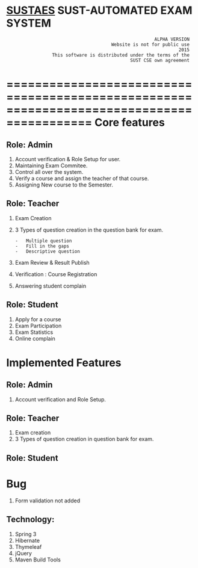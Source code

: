 [SUSTAES](https://github.com/coderbdsust/sust_aes) SUST-AUTOMATED EXAM SYSTEM
========================================================================
                                                           ALPHA VERSION
                                           Website is not for public use
                                                                    2015
                     This software is distributed under the terms of the 
                                                  SUST CSE own agreement

==========================================================================================
Core features
==============

Role: Admin
------------
1.	Account verification & Role Setup for user.
2.	Maintaining Exam Commitee.
3.	Control all over the system.
4.	Verify a course and assign the teacher of that course.
5.	Assigning New course to the Semester.


Role: Teacher
--------------
1.	Exam Creation
2.	3 Types of question creation in the question bank for exam.

   		-	Multiple question
    	-	Fill in the gaps
    	- 	Descriptive question

3.	Exam Review & Result Publish
4.	Verification : Course Registration
5.	Answering student complain

Role: Student
--------------
1. Apply for a course
2. Exam Participation
3. Exam Statistics
4. Online complain


Implemented Features
====================

Role: Admin
-------------
1. Account verification and Role Setup.

Role: Teacher
--------------
1. Exam creation
2. 3 Types of question creation in question bank for exam.

Role: Student
--------------

Bug
=========================
1. Form validation not added

Technology:
------------

1. Spring 3
2. Hibernate
3. Thymeleaf
4. jQuery
5. Maven Build Tools





